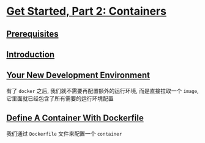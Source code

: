 # [Get Started, Part 2: Containers](https://docs.docker.com/get-started/part2/)

## [Prerequisites](https://docs.docker.com/get-started/part2/#prerequisites)

## [Introduction](https://docs.docker.com/get-started/part2/#introduction)

## [Your New Development Environment](https://docs.docker.com/get-started/part2/#your-new-development-environment)

有了 `docker` 之后, 我们就不需要再配置额外的运行环境, 而是直接拉取一个 `image`, 它里面就已经包含了所有需要的运行环境配置

## [Define A Container With Dockerfile](https://docs.docker.com/get-started/part2/#define-a-container-with-dockerfile)

我们通过 `Dockerfile` 文件来配置一个 `container`
